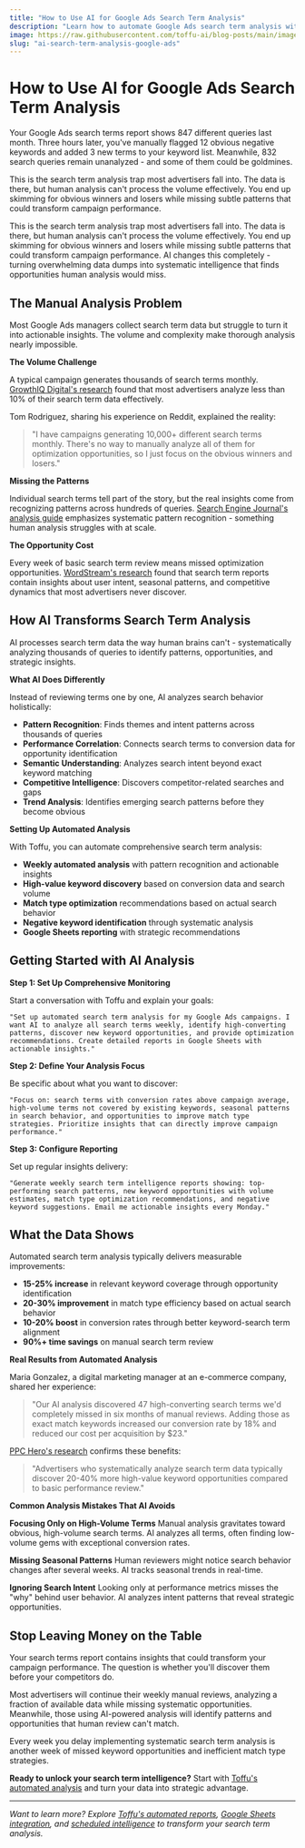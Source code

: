 ```yaml
---
title: "How to Use AI for Google Ads Search Term Analysis"
description: "Learn how to automate Google Ads search term analysis with AI, identify high-value keywords, and optimize campaigns based on actual search behavior."
image: https://raw.githubusercontent.com/toffu-ai/blog-posts/main/images/ai-search-term-analysis-hero-new.avif
slug: "ai-search-term-analysis-google-ads"
---
```


# How to Use AI for Google Ads Search Term Analysis

Your Google Ads search terms report shows 847 different queries last month. Three hours later, you've manually flagged 12 obvious negative keywords and added 3 new terms to your keyword list. Meanwhile, 832 search queries remain unanalyzed - and some of them could be goldmines.

This is the search term analysis trap most advertisers fall into. The data is there, but human analysis can't process the volume effectively. You end up skimming for obvious winners and losers while missing subtle patterns that could transform campaign performance.

This is the search term analysis trap most advertisers fall into. The data is there, but human analysis can't process the volume effectively. You end up skimming for obvious winners and losers while missing subtle patterns that could transform campaign performance.
AI changes this completely - turning overwhelming data dumps into systematic intelligence that finds opportunities human analysis would miss.

## The Manual Analysis Problem

Most Google Ads managers collect search term data but struggle to turn it into actionable insights. The volume and complexity make thorough analysis nearly impossible.

**The Volume Challenge**

A typical campaign generates thousands of search terms monthly. [GrowthIQ Digital's research](https://growthiqdigital.com/blog/google-ads-keyword-match-types-guide/) found that most advertisers analyze less than 10% of their search term data effectively.

Tom Rodriguez, sharing his experience on Reddit, explained the reality:

> "I have campaigns generating 10,000+ different search terms monthly. There's no way to manually analyze all of them for optimization opportunities, so I just focus on the obvious winners and losers."

**Missing the Patterns**

Individual search terms tell part of the story, but the real insights come from recognizing patterns across hundreds of queries. [Search Engine Journal's analysis guide](https://www.searchenginejournal.com/google-ads-search-terms/) emphasizes systematic pattern recognition - something human analysis struggles with at scale.

**The Opportunity Cost**

Every week of basic search term review means missed optimization opportunities. [WordStream's research](https://www.wordstream.com/search-terms) found that search term reports contain insights about user intent, seasonal patterns, and competitive dynamics that most advertisers never discover.

## How AI Transforms Search Term Analysis

AI processes search term data the way human brains can't - systematically analyzing thousands of queries to identify patterns, opportunities, and strategic insights.

**What AI Does Differently**

Instead of reviewing terms one by one, AI analyzes search behavior holistically:

- **Pattern Recognition**: Finds themes and intent patterns across thousands of queries
- **Performance Correlation**: Connects search terms to conversion data for opportunity identification
- **Semantic Understanding**: Analyzes search intent beyond exact keyword matching
- **Competitive Intelligence**: Discovers competitor-related searches and gaps
- **Trend Analysis**: Identifies emerging search patterns before they become obvious

**Setting Up Automated Analysis**

With Toffu, you can automate comprehensive search term analysis:

- **Weekly automated analysis** with pattern recognition and actionable insights
- **High-value keyword discovery** based on conversion data and search volume
- **Match type optimization** recommendations based on actual search behavior
- **Negative keyword identification** through systematic analysis
- **Google Sheets reporting** with strategic recommendations

## Getting Started with AI Analysis

**Step 1: Set Up Comprehensive Monitoring**

Start a conversation with Toffu and explain your goals:

```
"Set up automated search term analysis for my Google Ads campaigns. I want AI to analyze all search terms weekly, identify high-converting patterns, discover new keyword opportunities, and provide optimization recommendations. Create detailed reports in Google Sheets with actionable insights."
```

**Step 2: Define Your Analysis Focus**

Be specific about what you want to discover:

```
"Focus on: search terms with conversion rates above campaign average, high-volume terms not covered by existing keywords, seasonal patterns in search behavior, and opportunities to improve match type strategies. Prioritize insights that can directly improve campaign performance."
```

**Step 3: Configure Reporting**

Set up regular insights delivery:

```
"Generate weekly search term intelligence reports showing: top-performing search patterns, new keyword opportunities with volume estimates, match type optimization recommendations, and negative keyword suggestions. Email me actionable insights every Monday."
```

## What the Data Shows

Automated search term analysis typically delivers measurable improvements:

- **15-25% increase** in relevant keyword coverage through opportunity identification
- **20-30% improvement** in match type efficiency based on actual search behavior
- **10-20% boost** in conversion rates through better keyword-search term alignment
- **90%+ time savings** on manual search term review

**Real Results from Automated Analysis**

Maria Gonzalez, a digital marketing manager at an e-commerce company, shared her experience:

> "Our AI analysis discovered 47 high-converting search terms we'd completely missed in six months of manual reviews. Adding those as exact match keywords increased our conversion rate by 18% and reduced our cost per acquisition by $23."

[PPC Hero's research](https://www.ppchero.com/search-term-reports/) confirms these benefits:

> "Advertisers who systematically analyze search term data typically discover 20-40% more high-value keyword opportunities compared to basic performance review."

**Common Analysis Mistakes That AI Avoids**

**Focusing Only on High-Volume Terms**
Manual analysis gravitates toward obvious, high-volume search terms. AI analyzes all terms, often finding low-volume gems with exceptional conversion rates.

**Missing Seasonal Patterns**
Human reviewers might notice search behavior changes after several weeks. AI tracks seasonal trends in real-time.

**Ignoring Search Intent**
Looking only at performance metrics misses the "why" behind user behavior. AI analyzes intent patterns that reveal strategic opportunities.

## Stop Leaving Money on the Table

Your search terms report contains insights that could transform your campaign performance. The question is whether you'll discover them before your competitors do.

Most advertisers will continue their weekly manual reviews, analyzing a fraction of available data while missing systematic opportunities. Meanwhile, those using AI-powered analysis will identify patterns and opportunities that human review can't match.

Every week you delay implementing systematic search term analysis is another week of missed keyword opportunities and inefficient match type strategies.

**Ready to unlock your search term intelligence?** Start with [Toffu's automated analysis](https://toffu.ai/) and turn your data into strategic advantage.

---

*Want to learn more? Explore [Toffu's automated reports](https://toffu.ai/academy/reports), [Google Sheets integration](https://toffu.ai/academy/integrations), and [scheduled intelligence](https://toffu.ai/academy/scheduled-tasks) to transform your search term analysis.*